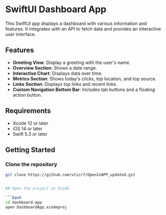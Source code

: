 # SwiftUI Dashboard App

This SwiftUI app displays a dashboard with various information and features. It integrates with an API to fetch data and provides an interactive user interface.


## Features

- **Greeting View**: Display a greeting with the user's name.
- **Overview Section**: Shows a date range.
- **Interactive Chart**: Displays data over time.
- **Metrics Section**: Shows today's clicks, top location, and top source.
- **Links Section**: Displays top links and recent links.
- **Custom Navigation Bottom Bar**: Includes tab buttons and a floating action button.

## Requirements

- Xcode 12 or later
- iOS 14 or later
- Swift 5.3 or later

## Getting Started

### Clone the repository

```bash
git clone https://github.com/vticr7/OpenInAPP_updated.git


## Open the project in Xcode

```bash
cd dashboard-app
open DashboardApp.xcodeproj
